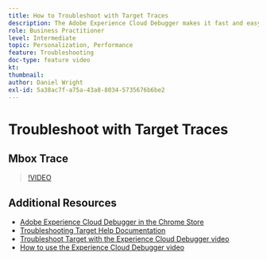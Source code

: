 ```yaml
---
title: How to Troubleshoot with Target Traces
description: The Adobe Experience Cloud Debugger makes it fast and easy to understand your Target implementation. Learn how to authenticate into the Experience Cloud and use the powerful Target Traces tool to inspect your activity and audience qualifications as well as your visitor profile.
role: Business Practitioner
level: Intermediate
topic: Personalization, Performance
feature: Troubleshooting
doc-type: feature video
kt:
thumbnail:
author: Daniel Wright
exl-id: 5a38ac7f-a75a-43a8-8034-5735676b6be2
---
```

# Troubleshoot with Target Traces

## Mbox Trace

>[!VIDEO](https://video.tv.adobe.com/v/23113/?quality=12)

## Additional Resources

* [Adobe Experience Cloud Debugger in the Chrome Store](https://chrome.google.com/webstore/detail/adobe-experience-cloud-de/ocdmogmohccmeicdhlhhgepeaijenapj)
* [Troubleshooting Target Help Documentation](https://docs.adobe.com/content/help/en/target/using/troubleshoot/troubleshooting-target.html)
* [Troubleshoot Target with the Experience Cloud Debugger video](troubleshoot-with-the-experience-cloud-debugger.md)
* [How to use the Experience Cloud Debugger video](https://docs.adobe.com/content/help/en/core-services-learn/tutorials/debugger/use-the-experience-cloud-debugger.html)
